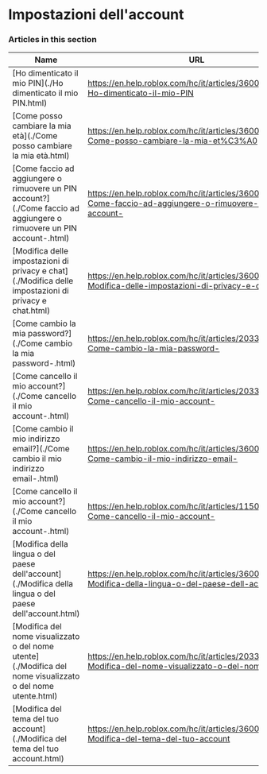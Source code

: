 # Impostazioni dell'account  
### Articles in this section
Name|URL
-|-
[Ho dimenticato il mio PIN](./Ho dimenticato il mio PIN.html) |https://en.help.roblox.com/hc/it/articles/360031292471-Ho-dimenticato-il-mio-PIN
[Come posso cambiare la mia età](./Come posso cambiare la mia età.html) |https://en.help.roblox.com/hc/it/articles/360031323611-Come-posso-cambiare-la-mia-et%C3%A0
[Come faccio ad aggiungere o rimuovere un PIN account?](./Come faccio ad aggiungere o rimuovere un PIN account-.html) |https://en.help.roblox.com/hc/it/articles/360031680051-Come-faccio-ad-aggiungere-o-rimuovere-un-PIN-account-
[Modifica delle impostazioni di privacy e chat](./Modifica delle impostazioni di privacy e chat.html) |https://en.help.roblox.com/hc/it/articles/360031751471-Modifica-delle-impostazioni-di-privacy-e-chat
[Come cambio la mia password?](./Come cambio la mia password-.html) |https://en.help.roblox.com/hc/it/articles/203313100-Come-cambio-la-mia-password-
[Come cancello il mio account?](./Come cancello il mio account-.html) |https://en.help.roblox.com/hc/it/articles/203313050-Come-cancello-il-mio-account-
[Come cambio il mio indirizzo email?](./Come cambio il mio indirizzo email-.html) |https://en.help.roblox.com/hc/it/articles/360000229603-Come-cambio-il-mio-indirizzo-email-
[Come cancello il mio account?](./Come cancello il mio account-.html) |https://en.help.roblox.com/hc/it/articles/115004804623-Come-cancello-il-mio-account-
[Modifica della lingua o del paese dell'account](./Modifica della lingua o del paese dell'account.html) |https://en.help.roblox.com/hc/it/articles/360001216486-Modifica-della-lingua-o-del-paese-dell-account
[Modifica del nome visualizzato o del nome utente](./Modifica del nome visualizzato o del nome utente.html) |https://en.help.roblox.com/hc/it/articles/203313130-Modifica-del-nome-visualizzato-o-del-nome-utente
[Modifica del tema del tuo account](./Modifica del tema del tuo account.html) |https://en.help.roblox.com/hc/it/articles/360022922852-Modifica-del-tema-del-tuo-account